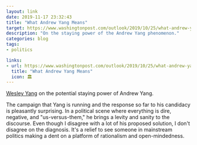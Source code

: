 ```yaml
---
layout: link
date: 2019-11-17 23:32:43
title: "What Andrew Yang Means"
target: https://www.washingtonpost.com/outlook/2019/10/25/what-andrew-yang-means/
description: "On the staying power of the Andrew Yang phenomenon."
categories: blog
tags:
- politics

links:
- url: https://www.washingtonpost.com/outlook/2019/10/25/what-andrew-yang-means/
  title: "What Andrew Yang Means"
  icon: 🏛
---
```


[Wesley Yang](https://twitter.com/wesyang "Wesley Yang") on the potential staying power of Andrew Yang.

The campaign that Yang is running and the response so far to his candidacy is pleasantly surprising. In a political scene where everything is dire, negative, and "us-versus-them," he brings a levity and sanity to the discourse. Even though I disagree with a lot of his proposed solution, I don't disagree on the diagnosis. It's a relief to see someone in mainstream politics making a dent on a platform of rationalism and open-mindedness.
